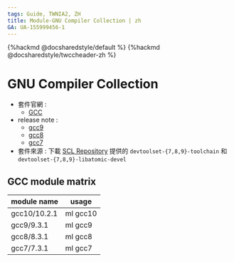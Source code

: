 ```yaml
---
tags: Guide, TWNIA2, ZH
title: Module-GNU Compiler Collection | zh
GA: UA-155999456-1
---
```



{%hackmd @docsharedstyle/default %}
{%hackmd @docsharedstyle/twccheader-zh %}

# GNU Compiler Collection

- 套件官網 : 
  - [GCC](https://gcc.gnu.org)
- release note : 
  - [gcc9](https://gcc.gnu.org/gcc-9)
  - [gcc8](https://gcc.gnu.org/gcc-8)
  - [gcc7](https://gcc.gnu.org/gcc-7)
- 套件來源 : 下載 [SCL Repository](https://wiki.centos.org/AdditionalResources/Repositories/SCL) 提供的 `devtoolset-{7,8,9}-toolchain` 和 `devtoolset-{7,8,9}-libatomic-devel`
## GCC module matrix

| module name | usage   |
| ----------- | ------- |
| gcc10/10.2.1  | ml gcc10 |
| gcc9/9.3.1  | ml gcc9 |
| gcc8/8.3.1  | ml gcc8 |
| gcc7/7.3.1  | ml gcc7 |

